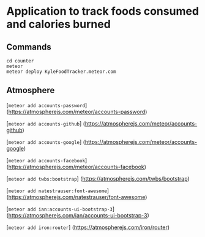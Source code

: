 # Application to track foods consumed and calories burned

## Commands
```
cd counter
meteor
meteor deploy KyleFoodTracker.meteor.com
```


## Atmosphere

[`meteor add accounts-password`]
(https://atmospherejs.com/meteor/accounts-password)

[`meteor add accounts-github`]
(https://atmospherejs.com/meteor/accounts-github)

[`meteor add accounts-google`]
(https://atmospherejs.com/meteor/accounts-google)

[`meteor add accounts-facebook`]
(https://atmospherejs.com/meteor/accounts-facebook)

[`meteor add twbs:bootstrap`]
(https://atmospherejs.com/twbs/bootstrap)

[`meteor add natestrauser:font-awesome`]
(https://atmospherejs.com/natestrauser/font-awesome)

[`meteor add ian:accounts-ui-bootstrap-3`]
(https://atmospherejs.com/ian/accounts-ui-bootstrap-3)

[`meteor add iron:router`]
(https://atmospherejs.com/iron/router)



